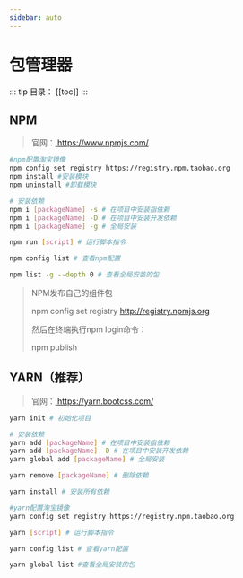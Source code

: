 ```yaml
---
sidebar: auto
---
```


# 包管理器

::: tip 目录：
[[toc]]
:::

## NPM

> 官网：[ https://www.npmjs.com/ ]( https://www.npmjs.com/ )

```bash
#npm配置淘宝镜像
npm config set registry https://registry.npm.taobao.org
npm install #安装模块
npm uninstall #卸载模块

# 安装依赖
npm i [packageName] -s # 在项目中安装指依赖
npm i [packageName] -D # 在项目中安装开发依赖
npm i [packageName] -g # 全局安装

npm run [script] # 运行脚本指令

npm config list # 查看npm配置

npm list -g --depth 0 # 查看全局安装的包
```

> NPM发布自己的组件包
>
> npm config set registry http://registry.npmjs.org 
>
> 然后在终端执行npm login命令：
>
> npm publish

## YARN（推荐）

> 官网：[ https://yarn.bootcss.com/ ]( https://yarn.bootcss.com/ )

```bash
yarn init # 初始化项目

# 安装依赖
yarn add [packageName] # 在项目中安装指依赖
yarn add [packageName] -D # 在项目中安装开发依赖
yarn global add [packageName] # 全局安装

yarn remove [packageName] # 删除依赖

yarn install # 安装所有依赖

#yarn配置淘宝镜像
yarn config set registry https://registry.npm.taobao.org

yarn [script] # 运行脚本指令

yarn config list # 查看yarn配置

yarn global list #查看全局安装的包
```
